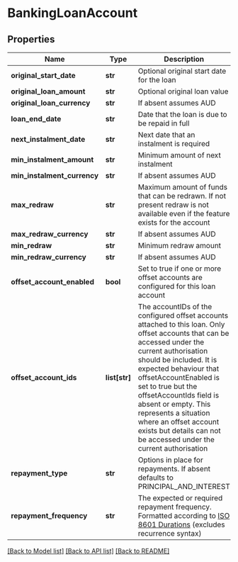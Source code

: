 # BankingLoanAccount

## Properties
Name | Type | Description | Notes
------------ | ------------- | ------------- | -------------
**original_start_date** | **str** | Optional original start date for the loan | [optional] 
**original_loan_amount** | **str** | Optional original loan value | [optional] 
**original_loan_currency** | **str** | If absent assumes AUD | [optional] 
**loan_end_date** | **str** | Date that the loan is due to be repaid in full | 
**next_instalment_date** | **str** | Next date that an instalment is required | 
**min_instalment_amount** | **str** | Minimum amount of next instalment | [optional] 
**min_instalment_currency** | **str** | If absent assumes AUD | [optional] 
**max_redraw** | **str** | Maximum amount of funds that can be redrawn. If not present redraw is not available even if the feature exists for the account | [optional] 
**max_redraw_currency** | **str** | If absent assumes AUD | [optional] 
**min_redraw** | **str** | Minimum redraw amount | [optional] 
**min_redraw_currency** | **str** | If absent assumes AUD | [optional] 
**offset_account_enabled** | **bool** | Set to true if one or more offset accounts are configured for this loan account | [optional] 
**offset_account_ids** | **list[str]** | The accountIDs of the configured offset accounts attached to this loan. Only offset accounts that can be accessed under the current authorisation should be included. It is expected behaviour that offsetAccountEnabled is set to true but the offsetAccountIds field is absent or empty. This represents a situation where an offset account exists but details can not be accessed under the current authorisation | [optional] 
**repayment_type** | **str** | Options in place for repayments. If absent defaults to PRINCIPAL_AND_INTEREST | [optional] [default to 'PRINCIPAL_AND_INTEREST']
**repayment_frequency** | **str** | The expected or required repayment frequency. Formatted according to [ISO 8601 Durations](https://en.wikipedia.org/wiki/ISO_8601#Durations) (excludes recurrence syntax) | 

[[Back to Model list]](../README.md#documentation-for-models) [[Back to API list]](../README.md#documentation-for-api-endpoints) [[Back to README]](../README.md)


